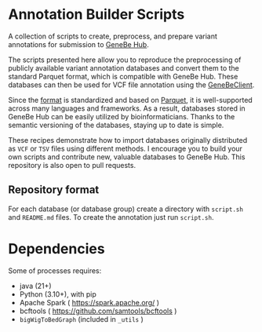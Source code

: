 # Annotation Builder Scripts

A collection of scripts to create, preprocess, and prepare variant annotations for submission to [GeneBe Hub](https://genebe.net/hub).

The scripts presented here allow you to reproduce the preprocessing of publicly available variant annotation databases and convert them to the standard Parquet format, which is compatible with GeneBe Hub. These databases can then be used for VCF file annotation using the [GeneBeClient](https://github.com/pstawinski/genebe-cli).

Since the [format](https://genebe.net/about/hub-format) is standardized and based on [Parquet](https://parquet.apache.org/), it is well-supported across many languages and frameworks. As a result, databases stored in GeneBe Hub can be easily utilized by bioinformaticians. Thanks to the semantic versioning of the databases, staying up to date is simple.

These recipes demonstrate how to import databases originally distributed as `VCF` or `TSV` files using different methods. I encourage you to build your own scripts and contribute new, valuable databases to GeneBe Hub. This repository is also open to pull requests.

## Repository format
For each database (or database group) create a directory with `script.sh` and `README.md` files. To create the annotation just run `script.sh`.

# Dependencies
Some of processes requires:
* java (21+)
* Python (3.10+), with pip
* Apache Spark ( https://spark.apache.org/ )
* bcftools ( https://github.com/samtools/bcftools )
* `bigWigToBedGraph` (included in `_utils` )
